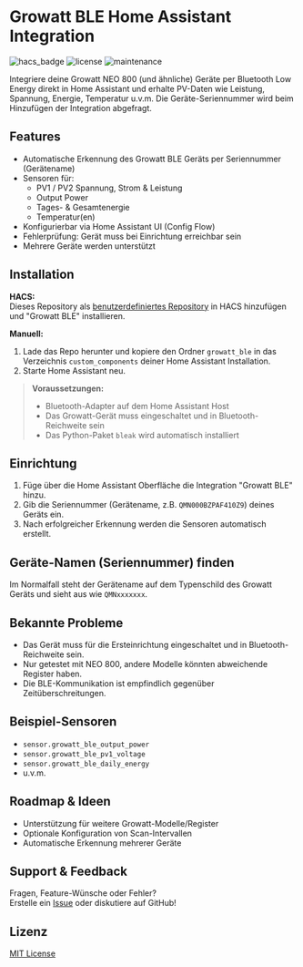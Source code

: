 # Growatt BLE Home Assistant Integration

![hacs_badge](https://img.shields.io/badge/HACS-Custom-orange.svg)
![license](https://img.shields.io/github/license/timniklas/growatt_ble)
![maintenance](https://img.shields.io/maintenance/yes/2025)

Integriere deine Growatt NEO 800 (und ähnliche) Geräte per Bluetooth Low Energy direkt in Home Assistant und erhalte PV-Daten wie Leistung, Spannung, Energie, Temperatur u.v.m. Die Geräte-Seriennummer wird beim Hinzufügen der Integration abgefragt.

## Features

- Automatische Erkennung des Growatt BLE Geräts per Seriennummer (Gerätename)
- Sensoren für:
  - PV1 / PV2 Spannung, Strom & Leistung
  - Output Power
  - Tages- & Gesamtenergie
  - Temperatur(en)
- Konfigurierbar via Home Assistant UI (Config Flow)
- Fehlerprüfung: Gerät muss bei Einrichtung erreichbar sein
- Mehrere Geräte werden unterstützt

## Installation

**HACS:**  
Dieses Repository als [benutzerdefiniertes Repository](https://hacs.xyz/docs/faq/custom_repositories/) in HACS hinzufügen und "Growatt BLE" installieren.

**Manuell:**  
1. Lade das Repo herunter und kopiere den Ordner `growatt_ble` in das Verzeichnis `custom_components` deiner Home Assistant Installation.
2. Starte Home Assistant neu.

> **Voraussetzungen:**  
> - Bluetooth-Adapter auf dem Home Assistant Host  
> - Das Growatt-Gerät muss eingeschaltet und in Bluetooth-Reichweite sein  
> - Das Python-Paket `bleak` wird automatisch installiert

## Einrichtung

1. Füge über die Home Assistant Oberfläche die Integration "Growatt BLE" hinzu.
2. Gib die Seriennummer (Gerätename, z.B. `QMN000BZPAF410Z9`) deines Geräts ein.
3. Nach erfolgreicher Erkennung werden die Sensoren automatisch erstellt.

## Geräte-Namen (Seriennummer) finden

Im Normalfall steht der Gerätename auf dem Typenschild des Growatt Geräts und sieht aus wie `QMNxxxxxxx`.

## Bekannte Probleme

- Das Gerät muss für die Ersteinrichtung eingeschaltet und in Bluetooth-Reichweite sein.
- Nur getestet mit NEO 800, andere Modelle könnten abweichende Register haben.
- Die BLE-Kommunikation ist empfindlich gegenüber Zeitüberschreitungen.

## Beispiel-Sensoren

- `sensor.growatt_ble_output_power`
- `sensor.growatt_ble_pv1_voltage`
- `sensor.growatt_ble_daily_energy`
- u.v.m.

## Roadmap & Ideen

- Unterstützung für weitere Growatt-Modelle/Register
- Optionale Konfiguration von Scan-Intervallen
- Automatische Erkennung mehrerer Geräte

## Support & Feedback

Fragen, Feature-Wünsche oder Fehler?  
Erstelle ein [Issue](https://github.com/timniklas/growatt_ble/issues) oder diskutiere auf GitHub!

## Lizenz

[MIT License](LICENSE)
